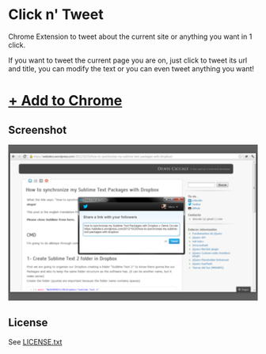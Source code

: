 # Click n' Tweet

Chrome Extension to tweet about the current site or anything you want in 1 click.

If you want to tweet the current page you are on, just click to tweet its url and title, you can modify the text or you can even tweet anything you want!

# [+ Add to Chrome](https://chrome.google.com/webstore/detail/click-n-tweet/gdepkkciedfadghaigjanfkcdedenpbh)

## Screenshot

![Screenshot of Click n' Tweet Chrome Extension](screenshot1.jpg)

## License
See [LICENSE.txt](https://raw.github.com/dciccale/click-n-tweet/master/LICENSE.txt)
